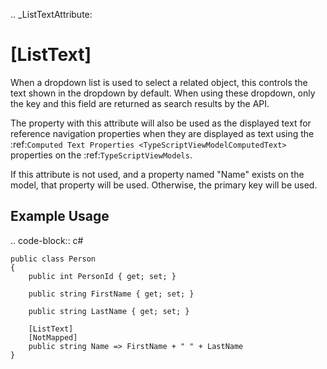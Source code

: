 
.. _ListTextAttribute:

[ListText]
==========

When a dropdown list is used to select a related object, this controls the text shown in the dropdown by default. When using these dropdown, only the key and this field are returned as search results by the API.

The property with this attribute will also be used as the displayed text for reference navigation properties when they are displayed as text using the :ref:`Computed Text Properties <TypeScriptViewModelComputedText>` properties on the :ref:`TypeScriptViewModels`.

If this attribute is not used, and a property named "Name" exists on the model, that property will be used. Otherwise, the primary key will be used.


Example Usage
-------------

.. code-block:: c#

    public class Person
    {
        public int PersonId { get; set; }

        public string FirstName { get; set; }

        public string LastName { get; set; }

        [ListText]
        [NotMapped]
        public string Name => FirstName + " " + LastName
    }